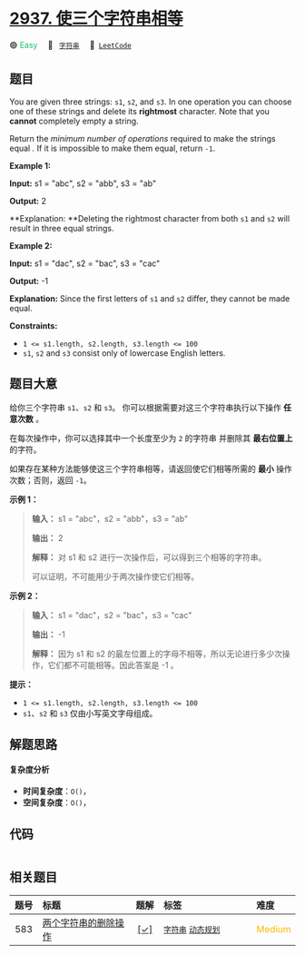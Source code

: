 # [2937. 使三个字符串相等](https://leetcode.com/problems/make-three-strings-equal)

🟢 <font color=#15bd66>Easy</font>&emsp; 🔖&ensp; [`字符串`](/outline/tag/string.md)&emsp; 🔗&ensp;[`LeetCode`](https://leetcode.com/problems/make-three-strings-equal)

## 题目

You are given three strings: `s1`, `s2`, and `s3`. In one operation you can
choose one of these strings and delete its **rightmost** character. Note that
you **cannot** completely empty a string.

Return the _minimum number of operations_ required to make the strings equal
_._ If it is impossible to make them equal, return `-1`.



**Example 1:**

**Input:** s1 = "abc", s2 = "abb", s3 = "ab"

**Output:** 2

**Explanation:  **Deleting the rightmost character from both `s1` and `s2`
will result in three equal strings.

**Example 2:**

**Input:** s1 = "dac", s2 = "bac", s3 = "cac"

**Output:** -1

**Explanation:** Since the first letters of `s1` and `s2` differ, they cannot
be made equal.



**Constraints:**

  * `1 <= s1.length, s2.length, s3.length <= 100`
  * `s1`, `s2` and `s3` consist only of lowercase English letters.


## 题目大意

给你三个字符串 `s1`、`s2` 和 `s3`。 你可以根据需要对这三个字符串执行以下操作 **任意次数** 。

在每次操作中，你可以选择其中一个长度至少为 `2` 的字符串  并删除其 **最右位置上** 的字符。

如果存在某种方法能够使这三个字符串相等，请返回使它们相等所需的 **最小** 操作次数；否则，返回 `-1`。



**示例 1：**

> 
> 
> 
> 
> 
> **输入：** s1 = "abc"，s2 = "abb"，s3 = "ab"
> 
> **输出：** 2
> 
> **解释：** 对 s1 和 s2 进行一次操作后，可以得到三个相等的字符串。
> 
> 可以证明，不可能用少于两次操作使它们相等。

**示例 2：**

> 
> 
> 
> 
> 
> **输入：** s1 = "dac"，s2 = "bac"，s3 = "cac"
> 
> **输出：** -1
> 
> **解释：** 因为 s1 和 s2 的最左位置上的字母不相等，所以无论进行多少次操作，它们都不可能相等。因此答案是 -1 。



**提示：**

  * `1 <= s1.length, s2.length, s3.length <= 100`
  * `s1`、`s2` 和 `s3` 仅由小写英文字母组成。


## 解题思路

#### 复杂度分析

- **时间复杂度**：`O()`，
- **空间复杂度**：`O()`，

## 代码

```javascript

```

## 相关题目

<!-- prettier-ignore -->
| 题号 | 标题 | 题解 | 标签 | 难度 |
| :------: | :------ | :------: | :------ | :------ |
| 583 | [两个字符串的删除操作](https://leetcode.com/problems/delete-operation-for-two-strings) | [[✓]](/problem/0583) |  [`字符串`](/outline/tag/string.md) [`动态规划`](/outline/tag/dynamic-programming.md) | <font color=#ffb800>Medium</font> |

<style>
.blue {
    background-color: #096dd9;
    padding: 0.25rem 0.5rem;
    margin: 0;
    font-size: 0.85em;
    border-radius: 3px;
    color: white;
    font-weight: 500;
}
table th:first-of-type { width: 10%; }
table th:nth-of-type(2) { width: 35%; }
table th:nth-of-type(3) { width: 10%; }
table th:nth-of-type(4) { width: 35%; }
table th:nth-of-type(5) { width: 10%; }
</style>
